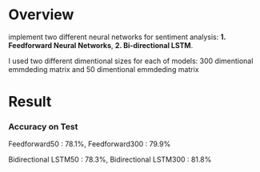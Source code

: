# Overview
implement two different neural networks for sentiment analysis: **1. Feedforward Neural Networks**, **2. Bi-directional LSTM**.

I used two different dimentional sizes for each of models: 300 dimentional emmdeding matrix and 50 dimentional emmdeding matrix

# Result
### Accuracy on Test
Feedforward50 : 78.1%, Feedforward300 : 79.9%

Bidirectional LSTM50 : 78.3%, Bidirectional LSTM300 : 81.8%

